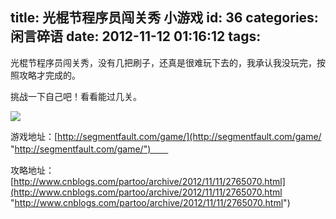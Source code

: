 title: 光棍节程序员闯关秀 小游戏
id: 36
categories: 闲言碎语
date: 2012-11-12 01:16:12
tags:
---

光棍节程序员闯关秀，没有几把刷子，还真是很难玩下去的，我承认我没玩完，按照攻略才完成的。
</br>

挑战一下自己吧！看看能过几关。
</br>

![](http://m2.img.libdd.com/farm4/2012/1112/01/D61C83B68CA4CCEF16EE44CCAE1F60A5913EFC1E743EC_500_151.jpg)</img>
</br>

游戏地址：[http://segmentfault.com/game/](http://segmentfault.com/game/ "http://segmentfault.com/game/")　　

攻略地址：[http://www.cnblogs.com/partoo/archive/2012/11/11/2765070.html](http://www.cnblogs.com/partoo/archive/2012/11/11/2765070.html "http://www.cnblogs.com/partoo/archive/2012/11/11/2765070.html")
